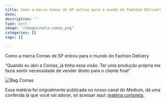 ```yaml
---
title: Como a marca Comas de SP entrou para o mundo do Fashion Delivery
date: 
description: ''
type: post
image: "/images/mala-comas.png"
categories: []
tags: []

---
```

Como a marca Comas de SP entrou para o mundo do Fashion Delivery

“Quando eu abri a Comas, já tinha essa visão. Ter uma produção própria me fazia sentir necessidade de vender direto para o cliente final”

![Bag Comas](https://www.portalfashiondelivery.com.br/img/conteudo/comas2.jpeg)

Essa matéria foi orignalmente publicada no nosso canal do Medium, dá uma conferida lá que você vai adorar, só acessar aqui: [matéria completa](https://medium.com/simbio/fashion-delivery-voc%C3%AA-conhece-5d954ad7ac55).